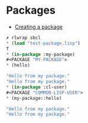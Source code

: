 # Packages

- [Creating a package](./my-package/test-package.lisp)

```lisp
✗ rlwrap sbcl
* (load "test-package.lisp")
T
* (in-package :my-package)
#<PACKAGE "MY-PACKAGE">
* (hello)

"Hello from my package." 
"Hello from my package."
* (in-package :cl-user)
#<PACKAGE "COMMON-LISP-USER">
* (my-package::hello)

"Hello from my package." 
"Hello from my package."
```
